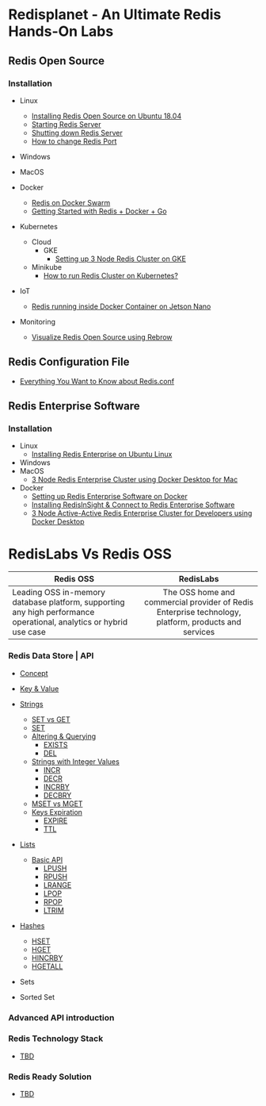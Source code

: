 # Redisplanet - An Ultimate Redis Hands-On Labs

## Redis Open Source

### Installation
- Linux
  - [Installing Redis Open Source on Ubuntu 18.04](https://github.com/collabnix/redis/blob/master/install/ubuntu/18.04/README.md)<br>
  - [Starting Redis Server](https://github.com/collabnix/redis/tree/master/install/ubuntu/18.04#starting-redis-server)<br>
  - [Shutting down Redis Server](https://github.com/collabnix/redis/tree/master/install/ubuntu/18.04#shutting-down-redis)<br>
  - [How to change Redis Port](https://github.com/collabnix/redis/tree/master/install/ubuntu/18.04#how-to-change-redis-server-port)<br>

- Windows
- MacOS
- Docker
  - [Redis on Docker Swarm](http://collabnix.com/getting-started-with-redis-inside-docker-container-in-2-minutes/)
  - [Getting Started with Redis + Docker + Go](https://github.com/collabnix/redisplanet/blob/master/docker/Getting_Started_with_Docker-Redis-Go.md#getting-started-with-docker--redis--go)
- Kubernetes
   - Cloud
     - GKE
       -  [Setting up 3 Node Redis Cluster on GKE](https://github.com/collabnix/redis/blob/master/kubernetes/gke/README.md#setting-up-multi-node-redis-cluster-on-google-cloud-engine)<br>
   - Minikube
     - [How to run Redis Cluster on Kubernetes? ](https://github.com/collabnix/redisplanet/blob/master/kubernetes/redis-ruby-k8s/README.md#how-to-run-redis-cluster-on-kubernetes ) 

- IoT
  - [Redis running inside Docker Container on Jetson Nano](http://collabnix.com/running-redis-inside-docker-container-on-jetson-nano/)
  
- Monitoring
  - [Visualize Redis Open Source using Rebrow](https://collabnix.com/visualize-redis-open-source-using-rebrow/)
  
  
## Redis Configuration File

- [Everything You Want to Know about Redis.conf](https://github.com/collabnix/redisplanet/blob/master/Redis-conf/README.md)

## Redis Enterprise Software

### Installation

 - Linux
   - [Installing Redis Enterprise on Ubuntu Linux](https://collabnix.github.io/redisplanet/ee/install/)
 - Windows
 - MacOS
   - [3 Node Redis Enterprise Cluster using Docker Desktop for Mac](http://collabnix.com/3-node-redis-enterprise-cluster-using-docker-desktop/)
 - Docker
   - [Setting up Redis Enterprise Software on Docker](https://github.com/collabnix/redis/blob/master/docker/README.md)<br>
   - [Installing RedisInSight & Connect to Redis Enterprise Software](https://github.com/collabnix/redis/blob/master/docker/README.md#running-redinsight)<br>
   - [3 Node Active-Active Redis Enterprise Cluster for Developers using Docker Desktop](http://collabnix.com/3-node-redis-enterprise-cluster-using-docker-desktop/)
   

# RedisLabs Vs Redis OSS 

| Redis OSS       | RedisLabs       | 
| ------------- |:-------------:|
|   Leading OSS in-memory database platform, supporting any high performance operational, analytics or hybrid use case            |  The OSS home and commercial provider of Redis Enterprise technology, platform, products and services          |  





### Redis Data Store | API

- [Concept](https://github.com/collabnix/redisplanet/blob/master/datastore/intro.md#data-store)
- [Key & Value](https://github.com/collabnix/redisplanet/blob/master/datastore/intro.md#key--value)
- [Strings](https://github.com/collabnix/redisplanet/blob/master/datastore/strings/README.md)
   - [SET vs GET](https://github.com/collabnix/redisplanet/tree/master/datastore/strings#set-vs-get)
   - [SET](https://github.com/collabnix/redisplanet/tree/master/datastore/strings#set-command)
   - [Altering & Querying](https://github.com/collabnix/redisplanet/tree/master/datastore/strings#altering--querying-redis-keyspace)
     - [EXISTS](https://github.com/collabnix/redisplanet/tree/master/datastore/strings#example-1)
     - [DEL](https://github.com/collabnix/redisplanet/tree/master/datastore/strings#example-1)
   - [Strings with Integer Values](https://github.com/collabnix/redisplanet/tree/master/datastore/strings#string-with-integer-values---incr)
     - [INCR](https://github.com/collabnix/redisplanet/tree/master/datastore/strings#example-2)
     - [DECR](https://github.com/collabnix/redisplanet/tree/master/datastore/strings#example-2)
     - [INCRBY](https://github.com/collabnix/redisplanet/tree/master/datastore/strings#example-2)
     - [DECBRY](https://github.com/collabnix/redisplanet/tree/master/datastore/strings#example-2)
  - [MSET vs MGET](https://github.com/collabnix/redisplanet/tree/master/datastore/strings#mset-and-mget)
  - [Keys Expiration](https://github.com/collabnix/redisplanet/tree/master/datastore/strings#keys-expiration)
     - [EXPIRE](https://github.com/collabnix/redisplanet/tree/master/datastore/strings#example-4)
     - [TTL](https://github.com/collabnix/redisplanet/tree/master/datastore/strings#example-4)
  
  
  
- [Lists](https://github.com/collabnix/redisplanet/blob/master/datastore/lists/README.md#lists)
  - [Basic API](https://github.com/collabnix/redisplanet/blob/master/datastore/lists/README.md#basic-api-of-lists)
    - [LPUSH](https://github.com/collabnix/redisplanet/blob/master/datastore/lists/README.md#example)
    - [RPUSH](https://github.com/collabnix/redisplanet/blob/master/datastore/lists/README.md#example)
    - [LRANGE](https://github.com/collabnix/redisplanet/blob/master/datastore/lists/README.md#example)
    - [LPOP](https://github.com/collabnix/redisplanet/blob/master/datastore/lists/README.md#rpop-and-lpop)
    - [RPOP](https://github.com/collabnix/redisplanet/blob/master/datastore/lists/README.md#rpop-and-lpop)
    - [LTRIM](https://github.com/collabnix/redisplanet/blob/master/datastore/lists/README.md#capped-lists-using-ltrim)
- [Hashes](https://github.com/collabnix/redisplanet/blob/master/datastore/hashes/README.md#hashes)
  - [HSET](https://github.com/collabnix/redisplanet/blob/master/datastore/hashes/README.md#hset)
  - [HGET](https://github.com/collabnix/redisplanet/blob/master/datastore/hashes/README.md#hget)
  - [HINCRBY](https://github.com/collabnix/redisplanet/blob/master/datastore/hashes/README.md#hincrby)
  - [HGETALL](https://github.com/collabnix/redisplanet/blob/master/datastore/hashes/README.md#hgetall)
- Sets
- Sorted Set

### Advanced API introduction



  
### Redis Technology Stack 

  - [TBD]()
  

### Redis Ready Solution 

  - [TBD]()




 

